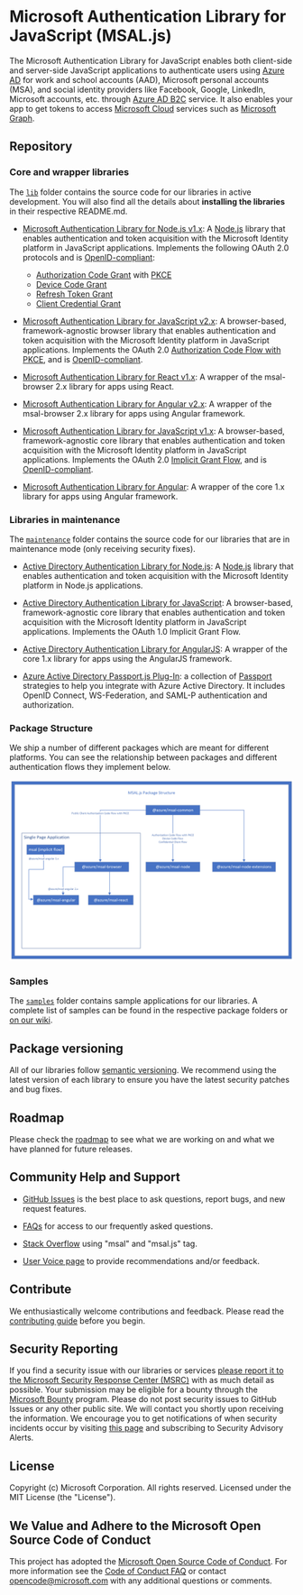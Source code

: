 # Microsoft Authentication Library for JavaScript (MSAL.js)

The Microsoft Authentication Library for JavaScript enables both client-side and server-side JavaScript applications to authenticate users using [Azure AD](https://docs.microsoft.com/azure/active-directory/develop/v2-overview) for work and school accounts (AAD), Microsoft personal accounts (MSA), and social identity providers like Facebook, Google, LinkedIn, Microsoft accounts, etc. through [Azure AD B2C](https://docs.microsoft.com/azure/active-directory-b2c/active-directory-b2c-overview#identity-providers) service. It also enables your app to get tokens to access [Microsoft Cloud](https://www.microsoft.com/enterprise) services such as [Microsoft Graph](https://graph.microsoft.io).

## Repository

### Core and wrapper libraries

The [`lib`](https://github.com/AzureAD/microsoft-authentication-library-for-js/tree/dev/lib) folder contains the source code for our libraries in active development. You will also find all the details about **installing the libraries** in their respective README.md.

- [Microsoft Authentication Library for Node.js v1.x](lib/msal-node/): A [Node.js](https://nodejs.org/en/) library that enables authentication and token acquisition with the Microsoft Identity platform in JavaScript applications. Implements the following OAuth 2.0 protocols and is [OpenID-compliant](https://docs.microsoft.com/azure/active-directory/develop/v2-protocols-oidc):
  - [Authorization Code Grant](https://oauth.net/2/grant-types/authorization-code/) with [PKCE](https://oauth.net/2/pkce/)
  - [Device Code Grant](https://oauth.net/2/grant-types/device-code/)
  - [Refresh Token Grant](https://oauth.net/2/grant-types/refresh-token/)
  - [Client Credential Grant](https://oauth.net/2/grant-types/client-credentials/)

- [Microsoft Authentication Library for JavaScript v2.x](lib/msal-browser/): A browser-based, framework-agnostic browser library that enables authentication and token acquisition with the Microsoft Identity platform in JavaScript applications. Implements the OAuth 2.0 [Authorization Code Flow with PKCE](https://docs.microsoft.com/azure/active-directory/develop/v2-oauth2-auth-code-flow), and is [OpenID-compliant](https://docs.microsoft.com/azure/active-directory/develop/v2-protocols-oidc).

- [Microsoft Authentication Library for React v1.x](lib/msal-react/): A wrapper of the msal-browser 2.x library for apps using React.

- [Microsoft Authentication Library for Angular v2.x](lib/msal-angular/): A wrapper of the msal-browser 2.x library for apps using Angular framework.

- [Microsoft Authentication Library for JavaScript v1.x](lib/msal-core/): A browser-based, framework-agnostic core library that enables authentication and token acquisition with the Microsoft Identity platform in JavaScript applications. Implements the OAuth 2.0 [Implicit Grant Flow](https://docs.microsoft.com/azure/active-directory/develop/v2-oauth2-implicit-grant-flow), and is [OpenID-compliant](https://docs.microsoft.com/azure/active-directory/develop/v2-protocols-oidc).

- [Microsoft Authentication Library for Angular](https://github.com/AzureAD/microsoft-authentication-library-for-js/tree/msal-angular-v1/lib/msal-angular): A wrapper of the core 1.x library for apps using Angular framework.

### Libraries in maintenance

The [`maintenance`](https://github.com/AzureAD/microsoft-authentication-library-for-js/tree/dev/maintenance) folder contains the source code for our libraries that are in maintenance mode (only receiving security fixes).

- [Active Directory Authentication Library for Node.js](maintenance/adal-node): A [Node.js](https://nodejs.org/en/) library that enables authentication and token acquisition with the Microsoft Identity platform in Node.js applications.

- [Active Directory Authentication Library for JavaScript](maintenance/adal-angular): A browser-based, framework-agnostic core library that enables authentication and token acquisition with the Microsoft Identity platform in JavaScript applications. Implements the OAuth 1.0 Implicit Grant Flow.

- [Active Directory Authentication Library for AngularJS](maintenance/msal-angularjs): A wrapper of the core 1.x library for apps using the AngularJS framework.

- [Azure Active Directory Passport.js Plug-In](maintenance/passport-azure-ad): a collection of [Passport](http://passportjs.org/) strategies to help you integrate with Azure Active Directory. It includes OpenID Connect, WS-Federation, and SAML-P authentication and authorization.

### Package Structure

We ship a number of different packages which are meant for different platforms. You can see the relationship between packages and different authentication flows they implement below.

![Package Structure](docs/diagrams/png/PackageStructure.png)

### Samples

The [`samples`](https://github.com/AzureAD/microsoft-authentication-library-for-js/tree/dev/samples) folder contains sample applications for our libraries. A complete list of samples can be found in the respective package folders or [on our wiki](https://github.com/AzureAD/microsoft-authentication-library-for-js/wiki/Samples).

## Package versioning

All of our libraries follow [semantic versioning](https://semver.org). We recommend using the latest version of each library to ensure you have the latest security patches and bug fixes.

## Roadmap

Please check the [roadmap](https://github.com/AzureAD/microsoft-authentication-library-for-js/blob/dev/roadmap.md) to see what we are working on and what we have planned for future releases.

## Community Help and Support

- [GitHub Issues](../../issues) is the best place to ask questions, report bugs, and new request features.

- [FAQs](https://github.com/AzureAD/microsoft-authentication-library-for-js/wiki/FAQs) for access to our frequently asked questions.

- [Stack Overflow](http://stackoverflow.com/questions/tagged/msal) using "msal" and "msal.js" tag.

- [User Voice page](https://feedback.azure.com/forums/169401-azure-active-directory) to provide recommendations and/or feedback.

## Contribute

We enthusiastically welcome contributions and feedback. Please read the [contributing guide](contributing.md) before you begin.

## Security Reporting

If you find a security issue with our libraries or services [please report it to the Microsoft Security Response Center (MSRC)](https://aka.ms/report-security-issue) with as much detail as possible. Your submission may be eligible for a bounty through the [Microsoft Bounty](http://aka.ms/bugbounty) program. Please do not post security issues to GitHub Issues or any other public site. We will contact you shortly upon receiving the information. We encourage you to get notifications of when security incidents occur by visiting [this page](https://www.microsoft.com/msrc/technical-security-notifications) and subscribing to Security Advisory Alerts.

## License

Copyright (c) Microsoft Corporation.  All rights reserved. Licensed under the MIT License (the "License").

## We Value and Adhere to the Microsoft Open Source Code of Conduct

This project has adopted the [Microsoft Open Source Code of Conduct](https://opensource.microsoft.com/codeofconduct/). For more information see the [Code of Conduct FAQ](https://opensource.microsoft.com/codeofconduct/faq/) or contact [opencode@microsoft.com](mailto:opencode@microsoft.com) with any additional questions or comments.
